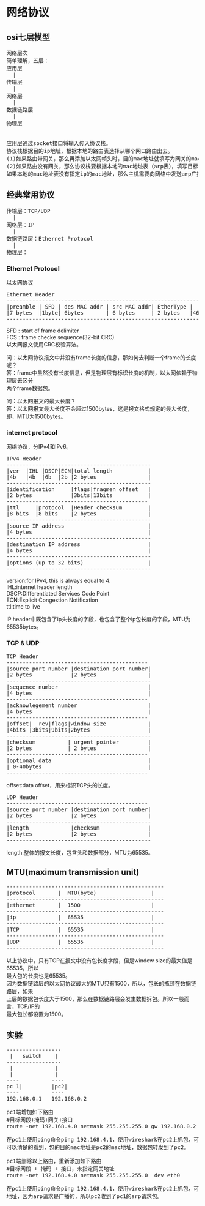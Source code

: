 # 网络协议

## osi七层模型
<pre>
网络层次
简单理解，五层：
应用层
  |
传输层
  |
网络层
  |
数据链路层
  |
物理层


应用层通过socket接口将输入传入协议栈。
协议栈根据目的ip地址，根据本地的路由表选择从哪个网口路由出去。
(1)如果路由带网关，那么再添加以太网帧头时，目的mac地址就填写为网关的mac地址。
(2)如果路由没有网关，那么协议栈要根据本地的mac地址表（arp表），填写目标ip的mac地址，
如果本地的mac地址表没有指定ip的mac地址，那么主机需要向网络中发送arp广播请求包来请求mac地址。
</pre>


## 经典常用协议
<pre>
传输层：TCP/UDP
  |
网络层：IP
  |
数据链路层：Ethernet Protocol
  |
物理层：
</pre>

### Ethernet Protocol
以太网协议  

<pre>
Ethernet Header
------------------------------------------------------------------------------
|preamble | SFD | des MAC addr | src MAC addr| EtherType |   payload  | FCS  |
|7 bytes  |1byte| 6bytes       | 6 bytes     | 2 bytes   |46-1500bytes|4bytes|
------------------------------------------------------------------------------
</pre>
SFD : start of frame delimiter  
FCS : frame checke sequence(32-bit CRC)  
以太网报文使用CRC校验算法。  


问：以太网协议报文中并没有frame长度的信息，那如何去判断一个frame的长度呢？  
答：frame中虽然没有长度信息，但是物理层有标识长度的机制，以太网依赖于物理层去区分  
两个frame数据包。  

问：以太网报文的最大长度？  
答：以太网报文最大长度不会超过1500bytes，这是报文格式规定的最大长度，即，MTU为1500bytes。    

### internet protocol
网络协议，分IPv4和IPv6。  

<pre>
IPv4 Header
---------------------------------------------
|ver  |IHL |DSCP|ECN|total length           |
|4b   |4b  |6b  |2b |2 bytes                |
---------------------------------------------
|identification     |flags|fragmen offset   |
|2 bytes            |3bits|13bits           |
--------------------------------------------
|ttl     |protocol  |Header checksum        |
|8 bits  |8 bits    |2 bytes                |
---------------------------------------------
|source IP address                          |
|4 bytes                                    |
---------------------------------------------
|destination IP address                     |
|4 bytes                                    |
---------------------------------------------
|options (up to 32 bits)                    |
---------------------------------------------
</pre>

version:for IPv4, this is always equal to 4.  
IHL:internet header length  
DSCP:Differentiated Services Code Point   
ECN:Explicit Congestion Notification  
ttl:time to live  

IP header中既包含了ip头长度的字段，也包含了整个ip包长度的字段，MTU为65535bytes。  



### TCP & UDP

<pre>
TCP Header
--------------------------------------------
|source port number |destination port number|
|2 bytes            |2 bytes                |
---------------------------------------------
|sequence number                            |
|4 bytes                                    |
--------------------------------------------
|acknowlegement number                      |
|4 bytes                                    |
--------------------------------------------
|offset|  rev|flags|window size             |
|4bits |3bits|9bits|2bytes                  |
---------------------------------------------
|checksum          | urgent pointer         |
|2 bytes           | 2 bytes                |
--------------------------------------------
|optional data                              |
| 0-40bytes                                 |
--------------------------------------------
</pre>


offset:data offset，用来标识TCP头的长度。  


<pre>
UDP Header
--------------------------------------------
|source port number |destination port number|
|2 bytes            |2 bytes                |
---------------------------------------------
|length             |checksum               |
|2 bytes            |2 bytes                |
---------------------------------------------
</pre>

length:整体的报文长度，包含头和数据部分，MTU为65535。   


## MTU(maximum transmission unit)
<pre>
-------------------------------------------------
|protocol       |  MTU(byte)                 |
-------------------------------------------------
|ethernet       |  1500                      |
-------------------------------------------------
|ip             |  65535                     |
-------------------------------------------------
|TCP            |  65535                     |
-------------------------------------------------
|UDP            |  65535                     |
-------------------------------------------------
</pre>
以上协议中，只有TCP在报文中没有包长度字段，但是window size的最大值是65535，所以  
最大包的长度也是65535。  
因为数据链路层的以太网协议最大的MTU只有1500，所以，包长的瓶颈在数据链路层，如果  
上层的数据包长度大于1500，那么在数据链路层会发生数据拆包。所以一般而言，TCP/IP的  
最大包长都设置为1500。  



## 实验
<pre>
-----------------
 |   switch    |
-----------------
 |             |
 |             |
----          ----
pc 1|         |pc2|
----          ----
192.168.0.1   192.168.0.2

pc1端增加如下路由
#目标网段+掩码+网关+接口
route -net 192.168.4.0 netmask 255.255.255.0 gw 192.168.0.2 dev eth0

在pc1上使用ping命令ping 192.168.4.1，使用wireshark在pc2上抓包，可以抓到icmp包，查看包的mac地址，
可以清楚的看到，包的目的mac地址是pc2的mac地址，数据包转发到了pc2。

pc1端删除以上路由，重新添加如下路由
#目标网段 + 掩码 + 接口，未指定网关地址
route -net 192.168.4.0 netmask 255.255.255.0  dev eth0

在pc1上使用ping命令ping 192.168.4.1，使用wireshark在pc2上抓包，可以抓到arp请求包，请求192.168.4.1的mac
地址，因为arp请求是广播的，所以pc2收到了pc1的arp请求包。
</pre>
